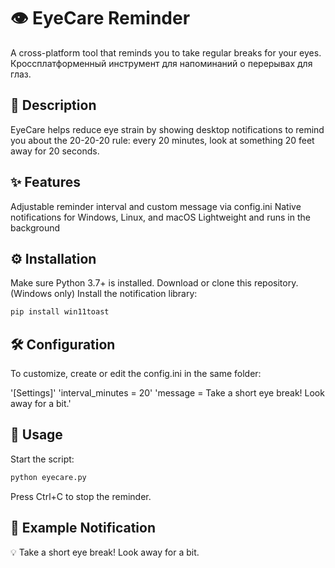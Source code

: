 # 👁️ EyeCare Reminder
A cross-platform tool that reminds you to take regular breaks for your eyes.
Кроссплатформенный инструмент для напоминаний о перерывах для глаз.

## 📝 Description
EyeCare helps reduce eye strain by showing desktop notifications to remind you about the 20-20-20 rule: every 20 minutes, look at something 20 feet away for 20 seconds.

## ✨ Features
Adjustable reminder interval and custom message via config.ini
Native notifications for Windows, Linux, and macOS
Lightweight and runs in the background

## ⚙️ Installation
Make sure Python 3.7+ is installed.
Download or clone this repository.
(Windows only) Install the notification library:

```bash
pip install win11toast
```

## 🛠️ Configuration
To customize, create or edit the config.ini in the same folder:

'[Settings]'
'interval_minutes = 20'
'message = Take a short eye break! Look away for a bit.'


## 🚀 Usage
Start the script:

```bash
python eyecare.py
```
Press Ctrl+C to stop the reminder.

## 🔔 Example Notification
💡 Take a short eye break! Look away for a bit.